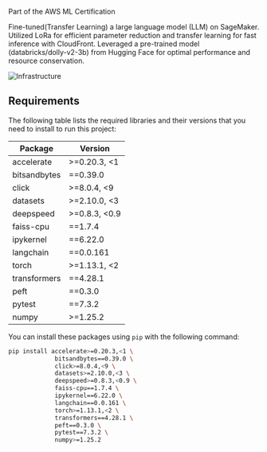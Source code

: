 Part of the AWS ML Certification

Fine-tuned(Transfer Learning) a large language model (LLM) on SageMaker. Utilized LoRa for efficient parameter reduction and transfer learning for fast inference with CloudFront. Leveraged a pre-trained model (databricks/dolly-v2-3b) from Hugging Face for optimal performance and resource conservation.


![Infrastructure](https://github.com/marlhex/AmazonSageMaker_LLM_JumpStart_FoundationModel_HuggingFace_FasterInference_LoRa_DatabricksDolly-V2-3B/assets/4165637/b90cb421-3ee7-4fdf-916e-252cf19d9758)



## Requirements

The following table lists the required libraries and their versions that you need to install to run this project:

| Package       | Version       |
|---------------|---------------|
| accelerate    | >=0.20.3, <1  |
| bitsandbytes  | ==0.39.0      |
| click         | >=8.0.4, <9   |
| datasets      | >=2.10.0, <3  |
| deepspeed     | >=0.8.3, <0.9 |
| faiss-cpu     | ==1.7.4       |
| ipykernel     | ==6.22.0      |
| langchain     | ==0.0.161     |
| torch         | >=1.13.1, <2  |
| transformers  | ==4.28.1      |
| peft          | ==0.3.0       |
| pytest        | ==7.3.2       |
| numpy         | >=1.25.2      |

You can install these packages using `pip` with the following command:

```bash
pip install accelerate>=0.20.3,<1 \
             bitsandbytes==0.39.0 \
             click>=8.0.4,<9 \
             datasets>=2.10.0,<3 \
             deepspeed>=0.8.3,<0.9 \
             faiss-cpu==1.7.4 \
             ipykernel==6.22.0 \
             langchain==0.0.161 \
             torch>=1.13.1,<2 \
             transformers==4.28.1 \
             peft==0.3.0 \
             pytest==7.3.2 \
             numpy>=1.25.2
